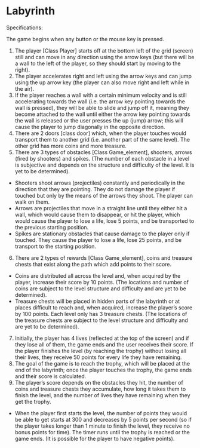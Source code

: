 # Labyrinth

Specifications:

The game begins when any button or the mouse key is pressed.

1. The player [Class Player] starts off at the bottom left of the grid (screen) still and can move in any direction using the arrow keys (but there will be a wall to the left of the player, so they should start by moving to the right).
2. The player accelerates right and left using the arrow keys and can jump using the up arrow key (the player can also move right and left while in the air).
3. If the player reaches a wall with a certain minimum velocity and is still accelerating towards the wall (i.e. the arrow key pointing towards the wall is pressed), they will be able to slide and jump off it, meaning they become attached to the wall until either the arrow key pointing towards the wall is released or the user presses the up (jump) arrow; this will cause the player to jump diagonally in the opposite direction.
4. There are 2 doors [class door] which, when the player touches would transport them to another grid (i.e. another part of the same level). The other grid has more coins and more treasure.
5. There are 3 types of obstacles [Class Game_element], shooters, arrows (fired by shooters) and spikes. (The number of each obstacle in a level is subjective and depends on the structure and difficulty of the level. It is yet to be determined).
  - Shooters shoot arrows (projectiles) constantly and periodically in the direction that they are pointing. They do not damage the player if touched but only by the means of the arrows they shoot. The player can walk on them.
  - Arrows are projectiles that move in a straight line until they either hit a wall, which would cause them to disappear, or hit the player, which would cause the player to lose a life, lose 5 points, and be transported to the previous starting position.
  - Spikes are stationary obstacles that cause damage to the player only if touched. They cause the player to lose a life, lose 25 points, and be transport to the starting position. 
6. There are 2 types of rewards [Class Game_element], coins and treasure chests that exist along the path which add points to their score.  
  - Coins are distributed all across the level and, when acquired by the player, increase their score by 10 points. (The locations and number of coins are subject to the level structure and difficulty and are yet to be determined).
  - Treasure chests will be placed in hidden parts of the labyrinth or at places difficult to reach and, when acquired, increase the player’s score by 100 points. Each level only has 3 treasure chests. (The locations of the treasure chests are subject to the level structure and difficulty and are yet to be determined).
7. Initially, the player has 4 lives (reflected at the top of the screen) and if they lose all of them, the game ends and the user receives their score. If the player finishes the level (by reaching the trophy) without losing all their lives, they receive 50 points for every life they have remaining. 
8. The goal of the game is to reach the trophy, which will be placed at the end of the labyrinth; once the player touches the trophy, the game ends and their score is calculated.
9. The player’s score depends on the obstacles they hit, the number of coins and treasure chests they accumulate, how long it takes them to finish the level, and the number of lives they have remaining when they get the trophy. 
  -  When the player first starts the level, the number of points they would be able to get starts at 300 and decreases by 5 points per second (so if the player takes longer than 1 minute to finish the level, they receive no bonus points for time). The timer runs until the trophy is reached or the game ends. (It is possible for the player to have negative points).

